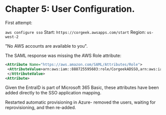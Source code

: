 Chapter 5: User Configuration.
=============================

First attempt:

`aws configure sso`
Start: `https://corgeek.awsapps.com/start`
Region: `us-west-2`

"No AWS accounts are available to you".

The SAML response was missing the AWS Role attribute:
```xml
<Attribute Name="https://aws.amazon.com/SAML/Attributes/Role">
 <AttributeValue>arn:aws:iam::888725595603:role/CorgeekADSSO,arn:aws:iam::888725595603:saml-provider/CorgeekAD
 </AttributeValue>
<Attribute>
```

Given the EntraID is part of Microsoft 365 Basic, these attributes have been added directly to the SSO application mapping.

Restarted automatic provisioning in Azure- removed the users, waiting for reprovisioning, and then re-added.